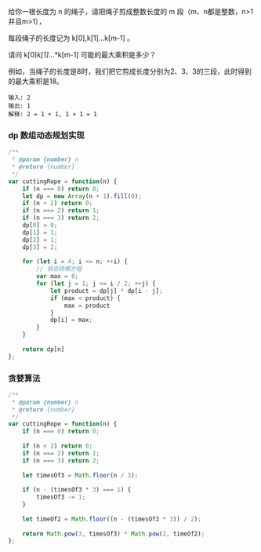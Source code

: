 给你一根长度为 n 的绳子，请把绳子剪成整数长度的 m 段（m、n都是整数，n>1并且m>1），

每段绳子的长度记为 k[0],k[1]...k[m-1] 。

请问 k[0]*k[1]*...*k[m-1] 可能的最大乘积是多少？

例如，当绳子的长度是8时，我们把它剪成长度分别为2、3、3的三段，此时得到的最大乘积是18。

```
输入: 2
输出: 1
解释: 2 = 1 + 1, 1 × 1 = 1
```

### dp 数组动态规划实现


```js
/**
 * @param {number} n
 * @return {number}
 */
var cuttingRope = function(n) {
    if (n === 0) return 0;
    let dp = new Array(n + 1).fill(0);
    if (n < 2) return 0;
    if (n === 2) return 1;
    if (n === 3) return 2;
    dp[0] = 0;
    dp[1] = 1;
    dp[2] = 1;
    dp[3] = 2;
    
    for (let i = 4; i <= n; ++i) {
        // 状态转移方程
        var max = 0;
        for (let j = 1; j <= i / 2; ++j) {
            let product = dp[j] * dp[i - j];
            if (max < product) {
                max = product
            }
            dp[i] = max;
        }
    }
    
    return dp[n]
};
```


### 贪婪算法


```js
/**
 * @param {number} n
 * @return {number}
 */
var cuttingRope = function(n) {
    if (n === 0) return 0;
    
    if (n < 2) return 0;
    if (n === 2) return 1;
    if (n === 3) return 2;
    
    let timesOf3 = Math.floor(n / 3);
    
    if (n - (timesOf3 * 3) === 1) {
        timesOf3 -= 1;
    }
    
    let timeOf2 = Math.floor((n - (timesOf3 * 3)) / 2);
    
    return Math.pow(3, timesOf3) * Math.pow(2, timeOf2);
};
```
